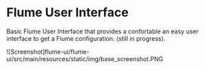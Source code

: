 # Flume User Interface

Basic Flume User Interface that provides a confortable an easy user interface to get a Flume configuration. (still in progress).

 ![Screenshot]flume-ui/flume-ui/src/main/resources/static/img/base_screenshot.PNG 
